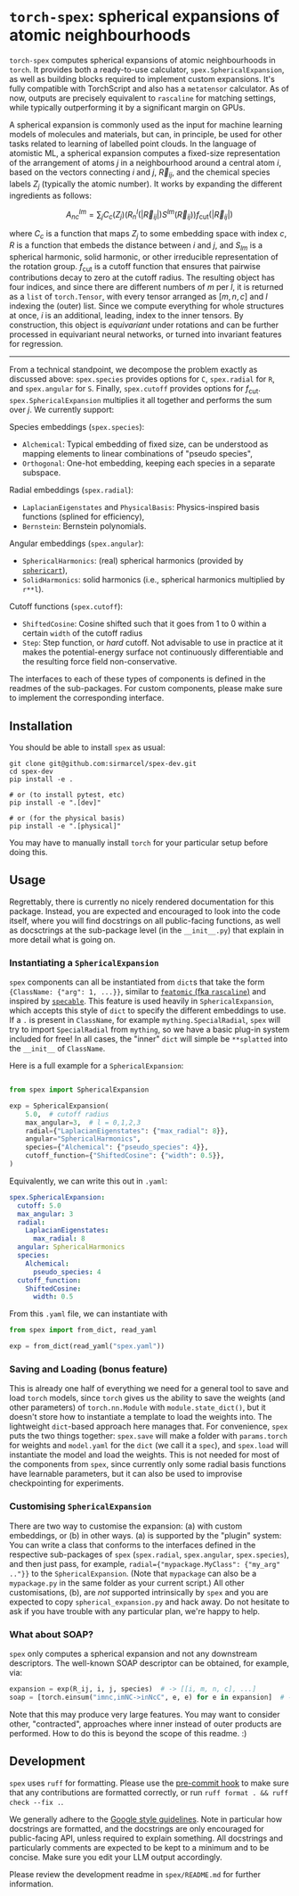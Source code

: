 # `torch-spex`: spherical expansions of atomic neighbourhoods

`torch-spex` computes spherical expansions of atomic neighbourhoods in `torch`. It provides both a ready-to-use calculator, `spex.SphericalExpansion`, as well as building blocks required to implement custom expansions. It's fully compatible with TorchScript and also has a `metatensor` calculator. As of now, outputs are precisely equivalent to `rascaline` for matching settings, while typically outperforming it by a significant margin on GPUs.

A spherical expansion is commonly used as the input for machine learning models of molecules and materials, but can, in principle, be used for other tasks related to learning of labelled point clouds. In the language of atomistic ML, a spherical expansion computes a fixed-size representation of the arrangement of atoms $j$ in a neighbourhood around a central atom $i$, based on the vectors connecting $i$ and $j$, $\vec R_{ij}$, and the chemical species labels $Z_j$ (typically the atomic number). It works by expanding the different ingredients as follows:

```math
A^{lm}_{nc} = \sum_j C_c(Z_j) \left( R^l_n(|\vec R_{ij}|) S^{lm}(\vec R_{ij}) \right) f_{\text{cut}}(|\vec R_{ij}|)
```

where $C_c$ is a function that maps $Z_j$ to some embedding space with index $c$, $R$ is a function that embeds the distance between $i$ and $j$, and $S_{lm}$ is a spherical harmonic, solid harmonic, or other irreducible representation of the rotation group. $f_{\text{cut}}$ is a cutoff function that ensures that pairwise contributions decay to zero at the cutoff radius. The resulting object has four indices, and since there are different numbers of $m$ per $l$, it is returned as a `list` of `torch.Tensor`, with every tensor arranged as $[m, n, c]$ and $l$ indexing the (outer) list. Since we compute everything for whole structures at once, $i$ is an additional, leading, index to the inner tensors. By construction, this object is *equivariant* under rotations and can be further processed in equivariant neural networks, or turned into invariant features for regression.

***

From a technical standpoint, we decompose the problem exactly as discussed above: `spex.species` provides options for `C`, `spex.radial` for `R`, and `spex.angular` for `S`. Finally, `spex.cutoff` provides options for $f_{\text{cut}}$. `spex.SphericalExpansion` multiplies it all together and performs the sum over $j$. We currently support:

Species embeddings (`spex.species`):

- `Alchemical`: Typical embedding of fixed size, can be understood as mapping elements to linear combinations of "pseudo species",
- `Orthogonal`: One-hot embedding, keeping each species in a separate subspace.


Radial embeddings (`spex.radial`):

- `LaplacianEigenstates` and `PhysicalBasis`: Physics-inspired basis functions (splined for efficiency),
- `Bernstein`: Bernstein polynomials.

Angular embeddings (`spex.angular`):

- `SphericalHarmonics`: (real) spherical harmonics (provided by [`sphericart`](https://github.com/lab-cosmo/sphericart/)),
- `SolidHarmonics`: solid harmonics (i.e., spherical harmonics multiplied by `r**l`).


Cutoff functions (`spex.cutoff`):

- `ShiftedCosine`: Cosine shifted such that it goes from 1 to 0 within a certain `width` of the cutoff radius
- `Step`: Step function, or *hard* cutoff. Not advisable to use in practice at it makes the potential-energy surface not continuously differentiable and the resulting force field non-conservative.

The interfaces to each of these types of components is defined in the readmes of the sub-packages. For custom components, please make sure to implement the corresponding interface.

## Installation

You should be able to install `spex` as usual:

```
git clone git@github.com:sirmarcel/spex-dev.git
cd spex-dev
pip install -e .

# or (to install pytest, etc)
pip install -e ".[dev]"

# or (for the physical basis)
pip install -e ".[physical]"
```

You may have to manually install `torch` for your particular setup before doing this.

## Usage

Regrettably, there is currently no nicely rendered documentation for this package. Instead, you are expected and encouraged to look into the code itself, where you will find docstrings on all public-facing functions, as well as docsctrings at the sub-package level (in the `__init__.py`) that explain in more detail what is going on.

### Instantiating a `SphericalExpansion`

`spex` components can all be instantiated from `dict`s that take the form `{ClassName: {"arg": 1, ...}}`, similar to [`featomic` (fka `rascaline`)](https://github.com/metatensor/featomic) and inspired by [`specable`](https://github.com/sirmarcel/specable). This feature is used heavily in `SphericalExpansion`, which accepts this style of `dict` to specify the different embeddings to use. If a `.` is present in `ClassName`, for example `mything.SpecialRadial`, `spex` will try to import `SpecialRadial` from `mything`, so we have a basic plug-in system included for free! In all cases, the "inner" `dict` will simple be `**splatted` into the `__init__` of `ClassName`.

Here is a full example for a `SphericalExpansion`:

```python

from spex import SphericalExpansion

exp = SphericalExpansion(
    5.0,  # cutoff radius
    max_angular=3,  # l = 0,1,2,3
    radial={"LaplacianEigenstates": {"max_radial": 8}},
    angular="SphericalHarmonics",
    species={"Alchemical": {"pseudo_species": 4}},
    cutoff_function={"ShiftedCosine": {"width": 0.5}},
)

```

Equivalently, we can write this out in `.yaml`:

```yaml
spex.SphericalExpansion:
  cutoff: 5.0
  max_angular: 3
  radial:
    LaplacianEigenstates:
      max_radial: 8
  angular: SphericalHarmonics
  species:
    Alchemical:
      pseudo_species: 4
  cutoff_function:
    ShiftedCosine:
      width: 0.5

```

From this `.yaml` file, we can instantiate with

```python
from spex import from_dict, read_yaml

exp = from_dict(read_yaml("spex.yaml"))
```

### Saving and Loading (bonus feature)

This is already one half of everything we need for a general tool to save and load `torch` models, since `torch` gives us the ability to save the weights (and other parameters) of `torch.nn.Module` with `module.state_dict()`, but it doesn't store how to instantiate a template to load the weights into. The lightweight `dict`-based approach here manages that. For convenience, `spex` puts the two things together: `spex.save` will make a folder with `params.torch` for weights and `model.yaml` for the `dict` (we call it a `spec`), and `spex.load` will instantiate the model and load the weights. This is not needed for most of the components from `spex`, since currently only some radial basis functions have learnable parameters, but it can also be used to improvise checkpointing for experiments.

### Customising `SphericalExpansion`

There are two way to customise the expansion: (a) with custom embeddings, or (b) in other ways. (a) is supported by the "plugin" system: You can write a class that conforms to the interfaces defined in the respective sub-packages of `spex` (`spex.radial`, `spex.angular`, `spex.species`), and then just pass, for example, `radial={"mypackage.MyClass": {"my_arg" .."}}` to the `SphericalExpansion`. (Note that `mypackage` can also be a `mypackage.py` in the same folder as your current script.) All other customisations, (b), are *not* supported intrinsically by `spex` and you are expected to copy `spherical_expansion.py` and hack away. Do not hesitate to ask if you have trouble with any particular plan, we're happy to help.

### What about SOAP?

`spex` only computes a spherical expansion and not any downstream descriptors. The well-known SOAP descriptor can be obtained, for example, via:

```python
expansion = exp(R_ij, i, j, species)  # -> [[i, m, n, c], ...]
soap = [torch.einsum("imnc,imNC->inNcC", e, e) for e in expansion]  # -> [[i, n1, n2, c1, c2], [...], ...]
```

Note that this may produce very large features. You may want to consider other, "contracted", approaches where inner instead of outer products are performed. How to do this is beyond the scope of this readme. :)

## Development

`spex` uses `ruff` for formatting. Please use the [pre-commit hook](https://pre-commit.com) to make sure that any contributions are formatted correctly, or run `ruff format . && ruff check --fix .`.

We generally adhere to the [Google style guidelines](https://google.github.io/styleguide/pyguide.html). Note in particular how docstrings are formatted, and the docstrings are only encouraged for public-facing API, unless required to explain something. All docstrings and particularly comments are expected to be kept to a minimum and to be concise. Make sure you edit your LLM output accordingly.

Please review the development readme in `spex/README.md` for further information.
